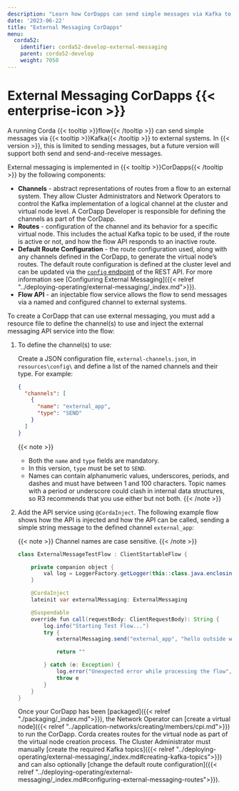 ```yaml
---
description: "Learn how CorDapps can send simple messages via Kafka to external systems using the external messaging API service."
date: '2023-06-22'
title: "External Messaging CorDapps"
menu:
  corda52:
    identifier: corda52-develop-external-messaging
    parent: corda52-develop
    weight: 7050
---
```


# External Messaging CorDapps {{< enterprise-icon >}}

A running Corda {{< tooltip >}}flow{{< /tooltip >}} can send simple messages via {{< tooltip >}}Kafka{{< /tooltip >}} to external systems.
In {{< version >}}, this is limited to sending messages, but a future version will support both send and send-and-receive messages.

External messaging is implemented in {{< tooltip >}}CorDapps{{< /tooltip >}} by the following components:

* **Channels** - abstract representations of routes from a flow to an external system. They allow Cluster Administrators and Network Operators to control the Kafka implementation of a logical channel at the cluster and virtual node level. A CorDapp Developer is responsible for defining the channels as part of the CorDapp.
* **Routes** - configuration of the channel and its behavior for a specific virtual node. This includes the actual Kafka topic to be used, if the route is active or not, and how the flow API responds to an inactive route.
* **Default Route Configuration** - the route configuration used, along with any channels defined in the CorDapp, to generate the virtual node’s routes. The default route configuration is defined at the cluster level and can be updated via the <a href="../reference/rest-api/openapi.html#tag/Configuration-API/operation/put_config">`config` endpoint</a> of the REST API. For more information see [Configuring External Messaging]({{< relref "../deploying-operating/external-messaging/_index.md">}}).
* **Flow API** - an injectable flow service allows the flow to send messages via a named and configured channel to external systems.

To create a CorDapp that can use external messaging, you must add a resource file to define the channel(s) to use and inject the external messaging API service into the flow:

1. To define the channel(s) to use:

   Create a JSON configuration file, `external-channels.json`, in `resources\config\` and define a list of the named channels and their type. For example:
   ```json
   {
     "channels": [
       {
         "name": "external_app",
         "type": "SEND"
       }
     ]
   }
   ```
   {{< note >}}
   * Both the `name` and `type` fields are mandatory.
   * In this version, `type` must be set to `SEND`.
   * Names can contain alphanumeric values, underscores, periods, and dashes and must have between 1 and 100 characters. Topic names with a period or underscore could clash in internal data structures, so R3 recommends that you use either but not both.
   {{< /note >}}

2. Add the API service using `@CordaInject`. The following example flow shows how the API is injected and how the API can be called, sending a simple string message to the defined channel `external_app`:

   {{< note >}}
   Channel names are case sensitive.
   {{< /note >}}

   ```java
   class ExternalMessageTestFlow : ClientStartableFlow {

       private companion object {
           val log = LoggerFactory.getLogger(this::class.java.enclosingClass)
       }

       @CordaInject
       lateinit var externalMessaging: ExternalMessaging

       @Suspendable
       override fun call(requestBody: ClientRequestBody): String {
           log.info("Starting Test Flow...")
           try {
               externalMessaging.send("external_app", "hello outside world!")

               return ""

           } catch (e: Exception) {
               log.error("Unexpected error while processing the flow", e)
               throw e
           }
       }
   }
   ```

   Once your CorDapp has been [packaged]({{< relref "./packaging/_index.md">}}), the Network Operator can [create a virtual node]({{< relref "../application-networks/creating/members/cpi.md">}}) to run the CorDapp. Corda creates routes for the virtual node as part of the virtual node creation process.  The Cluster Administrator must manually [create the required Kafka topics]({{< relref "../deploying-operating/external-messaging/_index.md#creating-kafka-topics">}}) and can also optionally [change the default route configuration]({{< relref "../deploying-operating/external-messaging/_index.md#configuring-external-messaging-routes">}}).

